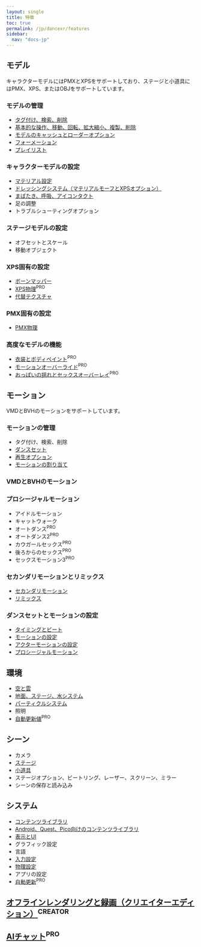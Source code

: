 ```yaml
---
layout: single
title: 特徴
toc: true
permalink: /jp/dancexr/features
sidebar:
  nav: "docs-jp"
---
```


## モデル
キャラクターモデルにはPMXとXPSをサポートしており、ステージと小道具にはPMX、XPS、またはOBJをサポートしています。

### モデルの管理
* [タグ付け、検索、削除](features/tagging)
* [基本的な操作、移動、回転、拡大縮小、複製、削除](features/actor_tools)
* [モデルのキャッシュとローダーオプション](features/loader_options)
* [フォーメーション](features/formation)
* [プレイリスト](features/actor_playlist)

### キャラクターモデルの設定
* [マテリアル設定](features/material_settings)
* [ドレッシングシステム（マテリアルモーフとXPSオプション）](features/optionals)
* [まばたき、呼吸、アイコンタクト](features/eyecontact)
* 足の調整
* トラブルシューティングオプション

### ステージモデルの設定
* オフセットとスケール
* 移動オブジェクト

### XPS固有の設定
* [ボーンマッパー](features/bone_mapper.md)
* [XPS物理](features/xps_physics)<sup>PRO</sup>
* [代替テクスチャ](features/alternative_textures)

### PMX固有の設定
* [PMX物理](features/pmx_physics)

### 高度なモデルの機能
* [衣装とボディペイント](features/outfit_body_paint)<sup>PRO</sup>
* [モーションオーバーライド](features/motion_override)<sup>PRO</sup>
* [おっぱいの揺れとセックスオーバーレイ](features/boob_shake_sex_overlay)<sup>PRO</sup>

## モーション
VMDとBVHのモーションをサポートしています。

### モーションの管理
* タグ付け、検索、削除
* [ダンスセット](features/dance_set)
* [再生オプション](features/playback_options)
* [モーションの割り当て](features/assign_motion)

### VMDとBVHのモーション

### プロシージャルモーション
* アイドルモーション
* キャットウォーク
* オートダンス<sup>PRO</sup>
* オートダンス2<sup>PRO</sup>
* カウガールセックス<sup>PRO</sup>
* 後ろからのセックス<sup>PRO</sup>
* セックスモーション3<sup>PRO</sup>

### セカンダリモーションとリミックス
* [セカンダリモーション](features/secondary_motion)
* [リミックス](features/remix)

### ダンスセットとモーションの設定
* [タイミングとビート](features/music_timing)
* [モーションの設定](features/motion_settings)
* [アクターモーションの設定](features/actor_motion_settings)
* [プロシージャルモーション](features/procedural_motions)

## 環境
* [空と雲](features/skymap)
* [地面、ステージ、水システム](features/ground)
* [パーティクルシステム](features/particles)
* 照明
* [自動更新値](features/autoupdate)<sup>PRO</sup>

## シーン
* カメラ
* [ステージ](features/stages)
* [小道具](features/props)
* ステージオプション、ビートリング、レーザー、スクリーン、ミラー
* シーンの保存と読み込み

## システム
* [コンテンツライブラリ](preparecontent)
* [Android、Quest、Pico向けのコンテンツライブラリ](content_android_quest)
* [表示とUI](features/display_settings)
* グラフィック設定
* 言語
* [入力設定](features/controls)
* [物理設定](features/system_physics)
* アプリの設定
* [自動更新](features/autoupdate)<sup>PRO</sup>

## [オフラインレンダリングと録画（クリエイターエディション）](creator.md)<sup>CREATOR</sup>

## [AIチャット](ai_chat)<sup>PRO</sup>